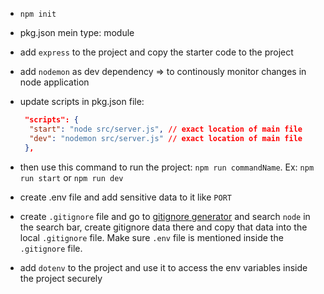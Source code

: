 - `npm init`

- pkg.json mein type: module

- add `express` to the project and copy the starter code to the project

- add `nodemon` as dev dependency => to continously monitor changes in node application

- update scripts in pkg.json file:

  ```json
   "scripts": {
   	"start": "node src/server.js", // exact location of main file
   	"dev": "nodemon src/server.js" // exact location of main file
   },
  ```

- then use this command to run the project: `npm run commandName`. Ex: `npm run start` or `npm run dev`

- create .env file and add sensitive data to it like `PORT`

- create `.gitignore` file and go to [gitignore generator](https://mrkandreev.name/snippets/gitignore-generator/) and search `node` in the search bar, create gitignore data there and copy that data into the local `.gitignore` file. Make sure `.env` file is mentioned inside the `.gitignore` file.

- add `dotenv` to the project and use it to access the env variables inside the project securely
